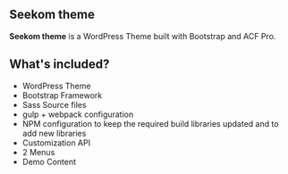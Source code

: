 ## Seekom theme 

**Seekom theme** is a WordPress Theme built with Bootstrap and ACF Pro.



## What's included?
* WordPress Theme
* Bootstrap Framework
* Sass Source files
* gulp + webpack configuration
* NPM configuration to keep the required build libraries updated and to add new libraries
* Customization API
* 2 Menus
* Demo Content




